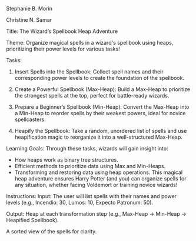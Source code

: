 Stephanie B. Morin

Christine N. Samar

Title: The Wizard’s Spellbook Heap Adventure

Theme: Organize magical spells in a wizard's spellbook using heaps, prioritizing their power levels for various tasks!

Tasks:
1. Insert Spells into the Spellbook: Collect spell names and their corresponding power levels to create the foundation of the spellbook.

2. Create a Powerful Spellbook (Max-Heap):
Build a Max-Heap to prioritize the strongest spells at the top, perfect for battle-ready wizards.

3. Prepare a Beginner’s Spellbook (Min-Heap):
Convert the Max-Heap into a Min-Heap to reorder spells by their weakest powers, ideal for novice spellcasters.

4. Heapify the Spellbook:
Take a random, unordered list of spells and use heapification magic to reorganize it into a well-structured Max-Heap.

Learning Goals:
Through these tasks, wizards will gain insight into:
* How heaps work as binary tree structures.
* Efficient methods to prioritize data using Max and Min-Heaps.
* Transforming and restoring data using heap operations.
This magical heap adventure ensures Harry Potter (and you) can organize spells for any situation, whether facing Voldemort or training novice wizards!

Instructions:
Input:
The user will list spells with their names and power levels (e.g., Incendio: 30, Lumos: 10, Expecto Patronum: 50).

Output:
Heap at each transformation step (e.g., Max-Heap → Min-Heap → Heapified Spellbook).

A sorted view of the spells for clarity.

